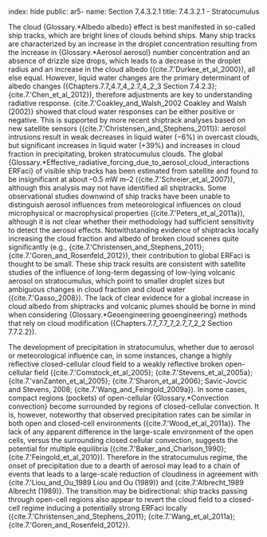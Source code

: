 index: hide
public: ar5-
name: Section 7.4.3.2.1
title: 7.4.3.2.1 - Stratocumulus

The cloud {Glossary.*Albedo albedo} effect is best manifested in so-called ship tracks, which are bright lines of clouds behind ships. Many ship tracks are characterized by an increase in the droplet concentration resulting from the increase in {Glossary.*Aerosol aerosol} number concentration and an absence of drizzle size drops, which leads to a decrease in the droplet radius and an increase in the cloud albedo ({cite.7.'Durkee_et_al_2000}), all else equal. However, liquid water changes are the primary determinant of albedo changes ({Chapters.7.7_4.7_4_2.7_4_2_3 Section 7.4.2.3}; {cite.7.'Chen_et_al_2012}), therefore adjustments are key to understanding radiative response. {cite.7.'Coakley_and_Walsh_2002 Coakley and Walsh (2002)} showed that cloud water responses can be either positive or negative. This is supported by more recent shiptrack analyses based on new satellite sensors ({cite.7.'Christensen_and_Stephens_2011}): aerosol intrusions result in weak decreases in liquid water (−6%) in overcast clouds, but significant increases in liquid water (+39%) and increases in cloud fraction in precipitating, broken stratocumulus clouds. The global {Glossary.*Effective_radiative_forcing_due_to_aerosol_cloud_interactions ERFaci} of visible ship tracks has been estimated from satellite and found to be insignificant at about –0.5 mW m–2 ({cite.7.'Schreier_et_al_2007}), although this analysis may not have identified all shiptracks. Some observational studies downwind of ship tracks have been unable to distinguish aerosol influences from meteorological influences on cloud microphysical or macrophysical properties ({cite.7.'Peters_et_al_2011a}), although it is not clear whether their methodology had sufficient sensitivity to detect the aerosol effects. Notwithstanding evidence of shiptracks locally increasing the cloud fraction and albedo of broken cloud scenes quite significantly (e.g., {cite.7.'Christensen_and_Stephens_2011}; {cite.7.'Goren_and_Rosenfeld_2012}), their contribution to global ERFaci is thought to be small. These ship track results are consistent with satellite studies of the influence of long-term degassing of low-lying volcanic aerosol on stratocumulus, which point to smaller droplet sizes but ambiguous changes in cloud fraction and cloud water ({cite.7.'Gasso_2008}). The lack of clear evidence for a global increase in cloud albedo from shiptracks and volcanic plumes should be borne in mind when considering {Glossary.*Geoengineering geoengineering} methods that rely on cloud modification ({Chapters.7.7_7.7_7_2.7_7_2_2 Section 7.7.2.2}).

The development of precipitation in stratocumulus, whether due to aerosol or meteorological influence can, in some instances, change a highly reflective closed-cellular cloud field to a weakly reflective broken open-cellular field ({cite.7.'Comstock_et_al_2005}; {cite.7.'Stevens_et_al_2005a}; {cite.7.'vanZanten_et_al_2005}; {cite.7.'Sharon_et_al_2006}; Savic-Jovcic and Stevens, 2008; {cite.7.'Wang_and_Feingold_2009a}). In some cases, compact regions (pockets) of open-cellular {Glossary.*Convection convection} become surrounded by regions of closed-cellular convection. It is, however, noteworthy that observed precipitation rates can be similar in both open and closed-cell environments ({cite.7.'Wood_et_al_2011a}). The lack of any apparent difference in the large-scale environment of the open cells, versus the surrounding closed cellular convection, suggests the potential for multiple equilibria ({cite.7.'Baker_and_Charlson_1990}; {cite.7.'Feingold_et_al_2010}). Therefore in the stratocumulus regime, the onset of precipitation due to a dearth of aerosol may lead to a chain of events that leads to a large-scale reduction of cloudiness in agreement with {cite.7.'Liou_and_Ou_1989 Liou and Ou (1989)} and {cite.7.'Albrecht_1989 Albrecht (1989)}. The transition may be bidirectional: ship tracks passing through open-cell regions also appear to revert the cloud field to a closed-cell regime inducing a potentially strong ERFaci locally ({cite.7.'Christensen_and_Stephens_2011}; {cite.7.'Wang_et_al_2011a}; {cite.7.'Goren_and_Rosenfeld_2012}).
